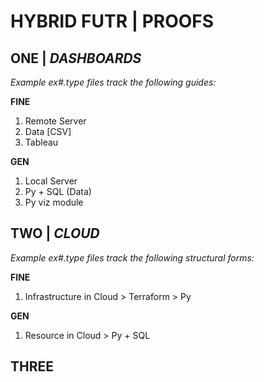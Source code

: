 # HYBRID FUTR | PROOFS

## ONE | *DASHBOARDS*

*Example ex#.type files track the following guides:*

**FINE** 
1. Remote Server
2. Data [CSV]
3. Tableau

**GEN** 
1. Local Server
2. Py + SQL (Data)
3. Py viz module


## TWO | *CLOUD*

*Example ex#.type files track the following structural forms:*

**FINE**
1. Infrastructure in Cloud > Terraform > Py

**GEN**
1. Resource in Cloud > Py + SQL


## THREE